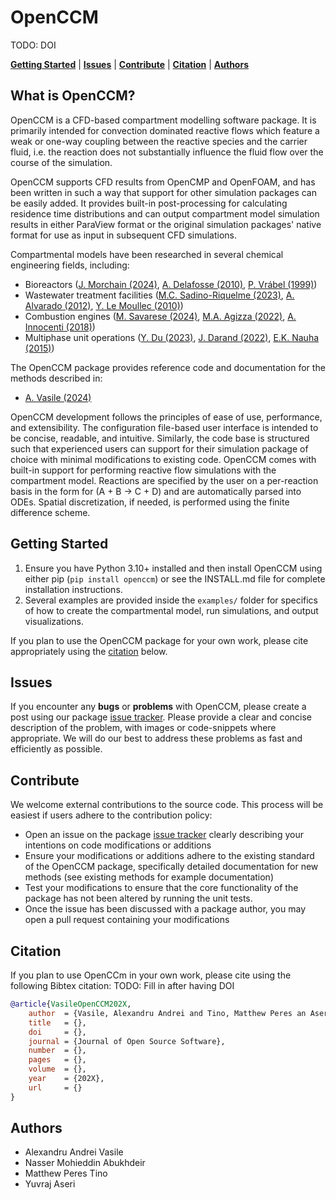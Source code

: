 # OpenCCM

TODO: DOI

[**Getting Started**](#getting-started)
| [**Issues**](#issues)
| [**Contribute**](#contribute)
| [**Citation**](#citation)
| [**Authors**](#authors)

## What is OpenCCM?

OpenCCM is a CFD-based compartment modelling software package.
It is primarily intended for convection dominated reactive flows which feature a weak or one-way coupling between
the reactive species and the carrier fluid, i.e. the reaction does not substantially influence the fluid flow over
the course of the simulation.

OpenCCM supports CFD results from OpenCMP and OpenFOAM, and has been written in such a way that support for other
simulation packages can be easily added.
It provides built-in post-processing for calculating residence time distributions and can output compartment model
simulation results in either ParaView format or the original simulation packages' native format
for use as input in subsequent CFD simulations.

Compartmental models have been researched in several chemical engineering fields, including:
* Bioreactors   ([J. Morchain (2024)](https://doi.org/10.1016/j.cherd.2024.04.014),
                [A. Delafosse (2010)](https://popups.uliege.be/1780-4507/index.php?id=6139),
                [P. Vrábel (1999)](https://www.sciencedirect.com/science/article/pii/S0263876299717892))
* Wastewater treatment facilities   ([M.C. Sadino-Riquelme (2023)](https://doi.org/10.1016/j.cej.2023.143180),
                                    [A. Alvarado (2012)](https://doi.org/10.1016/j.watres.2011.11.038),
                                    [Y. Le Moullec (2010)](https://doi.org/10.1016/j.ces.2009.06.035))
* Combustion engines    ([M. Savarese (2024)](https://doi.org/10.1016/j.ijhydene.2023.08.275),
                        [M.A. Agizza (2022)](https://doi.org/10.3390/en15010252),
                        [A. Innocenti (2018)](https://doi.org/10.1016/j.fuel.2017.11.097))
* Multiphase unit operations    ([Y. Du (2023)](https://doi.org/10.1016/j.ces.2023.118470),
                                [J. Darand (2022)](https://doi.org/10.1016/j.desal.2022.115743),
                                [E.K. Nauha (2015)](http://doi.org/10.1016/j.cej.2014.08.073))

The OpenCCM package provides reference code and documentation for the methods described in:
* [A. Vasile (2024)](https://doi.org/10.1016/j.compchemeng.2024.108650)

OpenCCM development follows the principles of ease of use, performance, and extensibility.
The configuration file-based user interface is intended to be concise, readable, and intuitive.
Similarly, the code base is structured such that experienced users can support for their simulation package of choice with minimal modifications to existing code.
OpenCCM comes with built-in support for performing reactive flow simulations with the compartment model.
Reactions are specified by the user on a per-reaction basis in the form for (A + B -> C + D) and are automatically parsed into ODEs.
Spatial discretization, if needed, is performed using the finite difference scheme.

## Getting Started

1. Ensure you have Python 3.10+ installed and then install OpenCCM using either pip (`pip install openccm`) or see the INSTALL.md file for complete installation instructions.
2. Several examples are provided inside the `examples/` folder for specifics of how to create the compartmental model, run simulations, and output visualizations.

If you plan to use the OpenCCM package for your own work, please cite appropriately using the [citation](#citation) below.

## Issues

If you encounter any **bugs** or **problems** with OpenCCM, please create a post using our package [issue tracker](https://github.com/uw-comphys/openccm/issues). Please provide a clear and concise description of the problem, with images or code-snippets where appropriate. We will do our best to address these problems as fast and efficiently as possible.

## Contribute

We welcome external contributions to the source code. This process will be easiest if users adhere to the contribution policy:

* Open an issue on the package [issue tracker](https://github.com/uw-comphys/openccm/issues) clearly describing your intentions on code modifications or additions
* Ensure your modifications or additions adhere to the existing standard of the OpenCCM package, specifically detailed documentation for new methods (see existing methods for example documentation)
* Test your modifications to ensure that the core functionality of the package has not been altered by running the unit tests.
* Once the issue has been discussed with a package author, you may open a pull request containing your modifications


## Citation

If you plan to use OpenCCm in your own work, please cite using the following Bibtex citation:
TODO: Fill in after having DOI
```Bibtex
@article{VasileOpenCCM202X,
    author  = {Vasile, Alexandru Andrei and Tino, Matthew Peres an Aseri, Yuvraj and Abukhdeir, Nasser Mohieddin},
    title   = {},
    doi     = {},
    journal = {Journal of Open Source Software},
    number  = {},
    pages   = {},
    volume  = {},
    year    = {202X},
    url     = {}
}
```

## Authors

* Alexandru Andrei Vasile
* Nasser Mohieddin Abukhdeir
* Matthew Peres Tino
* Yuvraj Aseri
